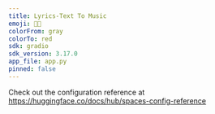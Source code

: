 ```yaml
---
title: Lyrics-Text To Music
emoji: 🎺🎹
colorFrom: gray
colorTo: red
sdk: gradio
sdk_version: 3.17.0
app_file: app.py
pinned: false
---
```


Check out the configuration reference at https://huggingface.co/docs/hub/spaces-config-reference

